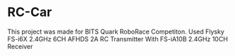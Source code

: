 # RC-Car
This project was made for BITS Quark RoboRace Competiton.
Used Flysky FS-i6X 2.4GHz 6CH AFHDS 2A RC Transmitter With FS-iA10B 2.4GHz 10CH Receiver 
